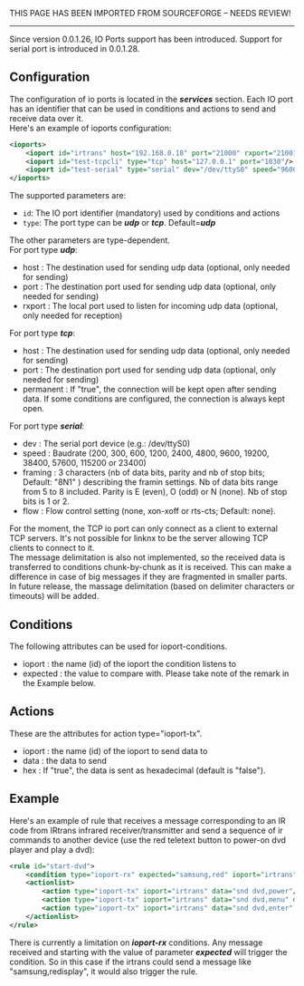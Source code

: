 THIS PAGE HAS BEEN IMPORTED FROM SOURCEFORGE – NEEDS REVIEW!
***

Since version 0.0.1.26, IO Ports support has been introduced. Support for serial port is introduced in 0.0.1.28. 

## Configuration

The configuration of io ports is located in the _**services**_ section. Each IO port has an identifier that can be used in conditions and actions to send and receive data over it.  
Here's an example of ioports configuration: 
```xml    
<ioports>
    <ioport id="irtrans" host="192.168.0.18" port="21000" rxport="21001"/>
    <ioport id="test-tcpcli" type="tcp" host="127.0.0.1" port="1030"/>
    <ioport id="test-serial" type="serial" dev="/dev/ttyS0" speed="9600" framing="8E1"/>
</ioports>
```

The supported parameters are: 

  * `id`: The IO port identifier (mandatory) used by conditions and actions 
  * `type`: The port type can be _**udp**_ or _**tcp**_. Default=_**udp**_

The other parameters are type-dependent.  
For port type _**udp**_: 

  * host&nbsp;: The destination used for sending udp data (optional, only needed for sending) 
  * port&nbsp;: The destination port used for sending udp data (optional, only needed for sending) 
  * rxport&nbsp;: The local port used to listen for incoming udp data (optional, only needed for reception) 

For port type _**tcp**_: 

  * host&nbsp;: The destination used for sending udp data (optional, only needed for sending) 
  * port&nbsp;: The destination port used for sending udp data (optional, only needed for sending) 
  * permanent&nbsp;: If "true", the connection will be kept open after sending data. If some conditions are configured, the connection is always kept open. 

For port type _**serial**_: 

  * dev&nbsp;: The serial port device (e.g.: /dev/ttyS0) 
  * speed&nbsp;: Baudrate (200, 300, 600, 1200, 2400, 4800, 9600, 19200, 38400, 57600, 115200 or 23400) 
  * framing&nbsp;: 3 characters (nb of data bits, parity and nb of stop bits; Default: "8N1" ) describing the framin settings. Nb of data bits range from 5 to 8 included. Parity is E (even), O (odd) or N (none). Nb of stop bits is 1 or 2. 
  * flow&nbsp;: Flow control setting (none, xon-xoff or rts-cts; Default: none). 

For the moment, the TCP io port can only connect as a client to external TCP servers. It's not possible for linknx to be the server allowing TCP clients to connect to it.  
The message delimitation is also not implemented, so the received data is transferred to conditions chunk-by-chunk as it is received. This can make a difference in case of big messages if they are fragmented in smaller parts. In future release, the massage delimitation (based on delimiter characters or timeouts) will be added. 

## Conditions

The following attributes can be used for ioport-conditions. 

  * ioport&nbsp;: the name (id) of the ioport the condition listens to 
  * expected&nbsp;: the value to compare with. Please take note of the remark in the Example below. 

## Actions

These are the attributes for action type="ioport-tx". 

  * ioport&nbsp;: the name (id) of the ioport to send data to 
  * data&nbsp;: the data to send 
  * hex&nbsp;: If "true", the data is sent as hexadecimal (default is "false"). 

## Example

Here's an example of rule that receives a message corresponding to an IR code from IRtrans infrared receiver/transmitter and send a sequence of ir commands to another device (use the red teletext button to power-on dvd player and play a dvd): 
```xml    
<rule id="start-dvd">
    <condition type="ioport-rx" expected="samsung,red" ioport="irtrans" trigger="true"/>
    <actionlist>
        <action type="ioport-tx" ioport="irtrans" data="snd dvd,power"/>
        <action type="ioport-tx" ioport="irtrans" data="snd dvd,menu" delay="5"/>
        <action type="ioport-tx" ioport="irtrans" data="snd dvd,enter" delay="7"/>
    </actionlist>
</rule>
```

There is currently a limitation on _**ioport-rx**_ conditions. Any message received and starting with the value of parameter _**expected**_ will trigger the condition. So in this case if the irtrans could send a message like "samsung,redisplay", it would also trigger the rule. 
